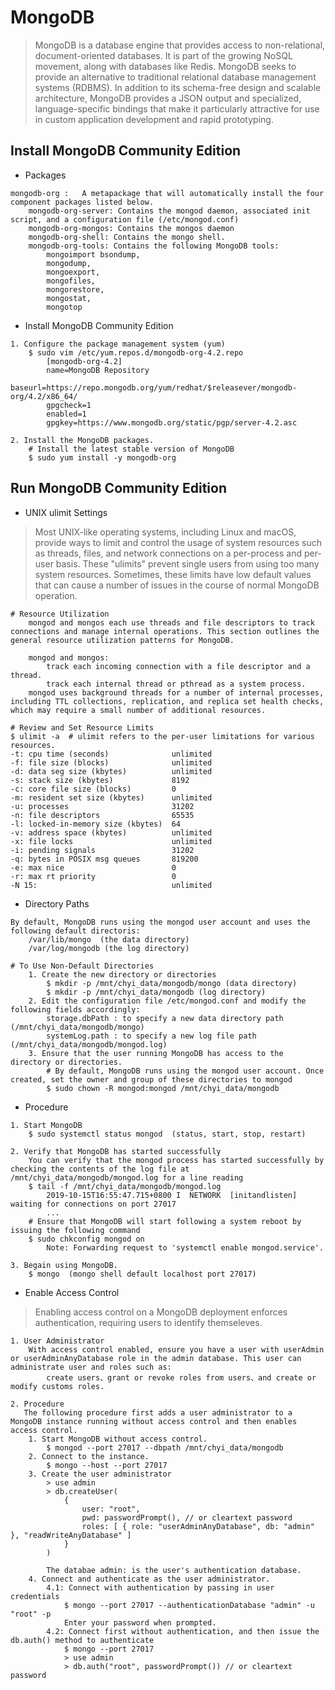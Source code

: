 MongoDB
=======
> MongoDB is a database engine that provides access to non-relational, document-oriented databases. It is part of the growing NoSQL movement, along with databases like Redis.
> MongoDB seeks to provide an alternative to traditional relational database management systems (RDBMS). In addition to its schema-free design and scalable architecture, MongoDB provides a JSON output and specialized, language-specific bindings that make it particularly attractive for use in custom application development and rapid prototyping.

Install MongoDB Community Edition
---------------------------------
* Packages
```
mongodb-org :   A metapackage that will automatically install the four component packages listed below.
    mongodb-org-server: Contains the mongod daemon, associated init script, and a configuration file (/etc/mongod.conf) 
    mongodb-org-mongos: Contains the mongos daemon 
    mongodb-org-shell: Contains the mongo shell.
    mongodb-org-tools: Contains the following MongoDB tools: 
        mongoimport bsondump,
        mongodump,
        mongoexport, 
        mongofiles,
        mongorestore,
        mongostat,
        mongotop
```

* Install MongoDB Community Edition 
```
1. Configure the package management system (yum)
    $ sudo vim /etc/yum.repos.d/mongodb-org-4.2.repo 
        [mongodb-org-4.2]
        name=MongoDB Repository
        baseurl=https://repo.mongodb.org/yum/redhat/$releasever/mongodb-org/4.2/x86_64/
        gpgcheck=1
        enabled=1
        gpgkey=https://www.mongodb.org/static/pgp/server-4.2.asc

2. Install the MongoDB packages.
    # Install the latest stable version of MongoDB
    $ sudo yum install -y mongodb-org 
```

Run MongoDB Community Edition
-----------------------------
* UNIX ulimit Settings
> Most UNIX-like operating systems, including Linux and macOS, provide ways to limit and control the usage of system resources such as threads, files, and network connections on a per-process and per-user basis. These "ulimits" prevent single users from using too many system resources. Sometimes, these limits have low default values that can cause a number of issues in the course of normal MongoDB operation.
```
# Resource Utilization
    mongod and mongos each use threads and file descriptors to track connections and manage internal operations. This section outlines the general resource utilization patterns for MongoDB. 

    mongod and mongos:
        track each incoming connection with a file descriptor and a thread. 
        track each internal thread or pthread as a system process.
    mongod uses background threads for a number of internal processes, including TTL collections, replication, and replica set health checks, which may require a small number of additional resources. 

# Review and Set Resource Limits 
$ ulimit -a  # ulimit refers to the per-user limitations for various resources. 
-t: cpu time (seconds)              unlimited
-f: file size (blocks)              unlimited
-d: data seg size (kbytes)          unlimited
-s: stack size (kbytes)             8192
-c: core file size (blocks)         0
-m: resident set size (kbytes)      unlimited
-u: processes                       31202
-n: file descriptors                65535
-l: locked-in-memory size (kbytes)  64
-v: address space (kbytes)          unlimited
-x: file locks                      unlimited
-i: pending signals                 31202
-q: bytes in POSIX msg queues       819200
-e: max nice                        0
-r: max rt priority                 0
-N 15:                              unlimited
```

* Directory Paths 
```
By default, MongoDB runs using the mongod user account and uses the following default directoris:
    /var/lib/mongo  (the data directory)
    /var/log/mongodb (the log directory)

# To Use Non-Default Directories 
    1. Create the new directory or directories 
        $ mkdir -p /mnt/chyi_data/mongodb/mongo (data directory)
        $ mkdir -p /mnt/chyi_data/mongodb (log directory)
    2. Edit the configuration file /etc/mongod.conf and modify the following fields accordingly:
        storage.dbPath : to specify a new data directory path (/mnt/chyi_data/mongodb/mongo) 
        systemLog.path : to specify a new log file path (/mnt/chyi_data/mongodb/mongod.log) 
    3. Ensure that the user running MongoDB has access to the directory or directories.
        # By default, MongoDB runs using the mongod user account. Once created, set the owner and group of these directories to mongod
        $ sudo chown -R mongod:mongod /mnt/chyi_data/mongodb
```

* Procedure 
```
1. Start MongoDB
    $ sudo systemctl status mongod  (status, start, stop, restart)

2. Verify that MongoDB has started successfully
    You can verify that the mongod process has started successfully by checking the contents of the log file at /mnt/chyi_data/mongodb/mongod.log for a line reading 
    $ tail -f /mnt/chyi_data/mongodb/mongod.log 
        2019-10-15T16:55:47.715+0800 I  NETWORK  [initandlisten] waiting for connections on port 27017
        ... 
    # Ensure that MongoDB will start following a system reboot by issuing the following command
    $ sudo chkconfig mongod on
        Note: Forwarding request to 'systemctl enable mongod.service'.

3. Begain using MongoDB.
    $ mongo  (mongo shell default localhost port 27017)
```

* Enable Access Control
> Enabling access control on a MongoDB deployment enforces authentication, requiring users to identify themseleves.
```
1. User Administrator 
    With access control enabled, ensure you have a user with userAdmin or userAdminAnyDatabase role in the admin database. This user can administrate user and roles such as:
        create users、grant or revoke roles from users、and create or modify customs roles.

2. Procedure 
   The following procedure first adds a user administrator to a MongoDB instance running without access control and then enables access control. 
    1. Start MongoDB without access control. 
        $ mongod --port 27017 --dbpath /mnt/chyi_data/mongodb 
    2. Connect to the instance.
        $ mongo --host --port 27017 
    3. Create the user administrator 
        > use admin 
        > db.createUser(
            {
                user: "root",
                pwd: passwordPrompt(), // or cleartext password 
                roles: [ { role: "userAdminAnyDatabase", db: "admin" }, "readWriteAnyDatabase" ]
            }
        )

        The databae admin: is the user's authentication database.
    4. Connect and authenticate as the user administrator. 
        4.1: Connect with authentication by passing in user credentials 
            $ mongo --port 27017 --authenticationDatabase "admin" -u "root" -p 
            Enter your password when prompted. 
        4.2: Connect first without authentication, and then issue the db.auth() method to authenticate 
            $ mongo --port 27017 
            > use admin
            > db.auth("root", passwordPrompt()) // or cleartext password

```

